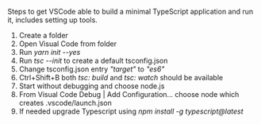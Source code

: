 Steps to get VSCode able to build a minimal TypeScript 
application and run it, includes setting up tools.

1. Create a folder
2. Open Visual Code from folder
3. Run _yarn init --yes_ 
4. Run _tsc --init_ to create a default tsconfig.json
5. Change tsconfig.json entry _"target"_ to _"es6"_
6. Ctrl+Shift+B both _tsc: build_ and _tsc: watch_ should be available
7. Start without debugging and choose node.js
8. From Visual Code Debug | Add Configuration... choose node which creates .vscode/launch.json
9. If needed upgrade Typescript using _npm install -g typescript@latest_